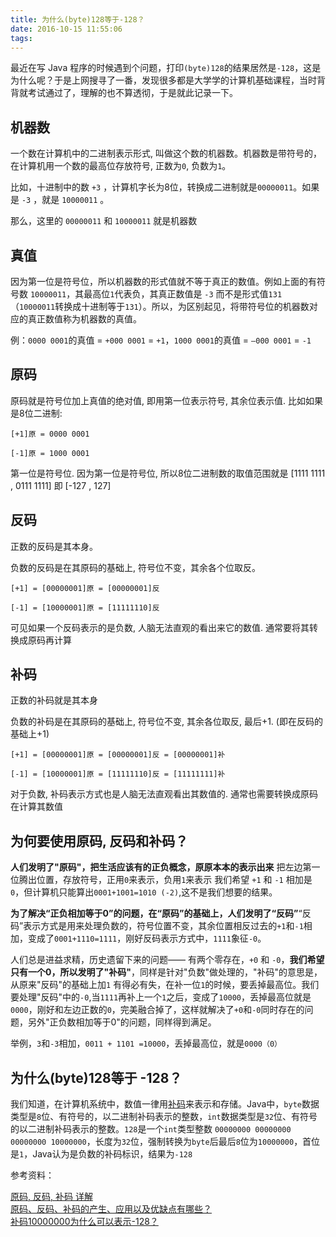 ```yaml
---
title: 为什么(byte)128等于-128？
date: 2016-10-15 11:55:06
tags:
---
```


最近在写 Java 程序的时候遇到个问题，打印`(byte)128`的结果居然是`-128`，这是为什么呢？于是上网搜寻了一番，发现很多都是大学学的计算机基础课程，当时背背就考试通过了，理解的也不算透彻，于是就此记录一下。

## 机器数

一个数在计算机中的二进制表示形式,  叫做这个数的机器数。机器数是带符号的，在计算机用一个数的最高位存放符号, 正数为`0`, 负数为`1`。

比如，十进制中的数 `+3` ，计算机字长为8位，转换成二进制就是`00000011`。如果是 `-3` ，就是 `10000011` 。

那么，这里的 `00000011` 和 `10000011` 就是机器数

## 真值

因为第一位是符号位，所以机器数的形式值就不等于真正的数值。例如上面的有符号数 `10000011`，其最高位`1`代表负，其真正数值是 `-3` 而不是形式值`131`（`10000011`转换成十进制等于`131`）。所以，为区别起见，将带符号位的机器数对应的真正数值称为机器数的真值。

例：`0000 0001`的真值 = `+000 0001` = `+1`，`1000 0001`的真值 = `–000 0001` = `-1`

## 原码

原码就是符号位加上真值的绝对值, 即用第一位表示符号, 其余位表示值. 比如如果是8位二进制:

	[+1]原 = 0000 0001
	
	[-1]原 = 1000 0001

第一位是符号位. 因为第一位是符号位, 所以8位二进制数的取值范围就是 [1111 1111 , 0111 1111] 即 [-127 , 127]

## 反码

正数的反码是其本身。

负数的反码是在其原码的基础上, 符号位不变，其余各个位取反。

	[+1] = [00000001]原 = [00000001]反
	
	[-1] = [10000001]原 = [11111110]反

可见如果一个反码表示的是负数, 人脑无法直观的看出来它的数值. 通常要将其转换成原码再计算
## 补码

正数的补码就是其本身

负数的补码是在其原码的基础上, 符号位不变, 其余各位取反, 最后+1. (即在反码的基础上+1)

	[+1] = [00000001]原 = [00000001]反 = [00000001]补
	
	[-1] = [10000001]原 = [11111110]反 = [11111111]补

对于负数, 补码表示方式也是人脑无法直观看出其数值的. 通常也需要转换成原码在计算其数值


## 为何要使用原码, 反码和补码？

**人们发明了"原码"，把生活应该有的正负概念，原原本本的表示出来**
把左边第一位腾出位置，存放符号，正用`0`来表示，负用`1`来表示
我们希望 `+1` 和 `-1` 相加是 `0`，但计算机只能算出`0001+1001=1010 (-2)`,这不是我们想要的结果。

**为了解决“正负相加等于0”的问题，在“原码”的基础上，人们发明了“反码”**“反码”表示方式是用来处理负数的，符号位置不变，其余位置相反过去的`+1`和`-1`相加，变成了`0001+1110=1111`，刚好反码表示方式中，`1111`象征`-0`。


人们总是进益求精，历史遗留下来的问题—— 有两个零存在，`+0` 和 `-0`，**我们希望只有一个0，所以发明了"补码"**，同样是针对"负数"做处理的，"补码"的意思是，从原来"反码"的基础上加`1`
有得必有失，在补一位`1`的时候，要丢掉最高位。我们要处理"反码"中的`-0`,当`1111`再补上一个`1`之后，变成了`10000`，丢掉最高位就是`0000`，刚好和左边正数的`0`，完美融合掉了，这样就解决了`+0`和`-0`同时存在的问题，另外"正负数相加等于0"的问题，同样得到满足。

举例，`3`和`-3`相加，`0011 + 1101 =10000`，丢掉最高位，就是`0000（0）`

## 为什么(byte)128等于 -128？

我们知道，在计算机系统中，数值一律用[补码](http://baike.baidu.com/view/377340.htm)来表示和存储。Java中，`byte`数据类型是`8`位、有符号的，以二进制补码表示的整数，`int`数据类型是`32`位、有符号的以二进制补码表示的整数。`128`是一个`int`类型整数 `00000000 00000000 00000000 10000000`，长度为`32`位，强制转换为`byte`后最后`8`位为`10000000`，首位是`1`，Java认为是负数的补码标识，结果为`-128`

参考资料：

[原码, 反码, 补码 详解](http://www.cnblogs.com/zhangziqiu/archive/2011/03/30/ComputerCode.html#!comments)  
[原码、反码、补码的产生、应用以及优缺点有哪些？](https://www.zhihu.com/question/20159860)  
[补码10000000为什么可以表示-128？](https://www.zhihu.com/question/28685048)  
